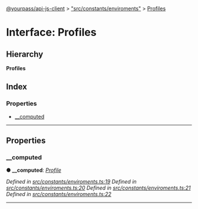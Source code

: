 [@yourpass/api-js-client](../README.md) > ["src/constants/enviroments"](../modules/_src_constants_enviroments_.md) > [Profiles](../interfaces/_src_constants_enviroments_.profiles.md)

# Interface: Profiles

## Hierarchy

**Profiles**

## Index

### Properties

* [__computed](_src_constants_enviroments_.profiles.md#__computed)

---

## Properties

<a id="__computed"></a>

###  __computed

**● __computed**: *[Profile](_src_constants_enviroments_.profile.md)*

*Defined in [src/constants/enviroments.ts:19](https://github.com/yourpass/yourpass-api-js-client/blob/598a0e7/src/constants/enviroments.ts#L19)*
*Defined in [src/constants/enviroments.ts:20](https://github.com/yourpass/yourpass-api-js-client/blob/598a0e7/src/constants/enviroments.ts#L20)*
*Defined in [src/constants/enviroments.ts:21](https://github.com/yourpass/yourpass-api-js-client/blob/598a0e7/src/constants/enviroments.ts#L21)*
*Defined in [src/constants/enviroments.ts:22](https://github.com/yourpass/yourpass-api-js-client/blob/598a0e7/src/constants/enviroments.ts#L22)*

___

